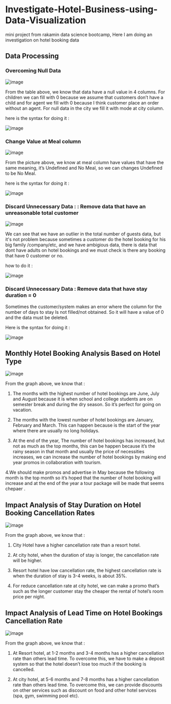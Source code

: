 # Investigate-Hotel-Business-using-Data-Visualization
mini project from rakamin data science bootcamp, Here I am doing an investigation on hotel booking data

## Data Processing

### Overcoming Null Data

![image](https://user-images.githubusercontent.com/94748637/212446510-d6cf3efa-daa9-4240-a74d-cfb0277b287e.png)

From the table above, we know that data have a null value in 4 columns. For children we can fill with 0 because we assume that customers don’t have a child and for agent we fill with 0 because I think customer place an order without an agent. For null data in the city we fill it with mode at city column.

here is the syntax for doing it :

![image](https://user-images.githubusercontent.com/94748637/212446532-9be90000-d71c-4306-a4c2-bba1b930562c.png)

### Change Value at Meal column

![image](https://user-images.githubusercontent.com/94748637/212446549-d6cdfc76-0dcf-4757-8746-83db71466def.png)

From the picture above, we know at meal column have values that have the same meaning, it’s Undefined and No Meal, so we can changes Undefined to be No Meal.

here is the syntax for doing it :

![image](https://user-images.githubusercontent.com/94748637/212446568-11dc61c1-b9ef-4a6f-9ca9-2a2220ff856c.png)

### Discard Unnecessary Data : : Remove data that have an unreasonable total customer

![image](https://user-images.githubusercontent.com/94748637/212446589-5b47ff8c-b5f6-4ee6-9742-56dc7e2ae846.png)

We can see that we have an outlier in the total number of guests data, but it's not problem because sometimes a customer do the hotel booking for his big family /company/etc, and we have ambigious data, there is data that dont have adults on hotel bookings and we must check is there any booking that have 0 customer or no.

how to do it :

![image](https://user-images.githubusercontent.com/94748637/212446604-86bf3dfe-cf61-406e-838d-87edf543ca11.png)

### Discard Unnecessary Data : Remove data that have stay duration = 0

Sometimes the customer/system makes an error where the column for the number of days to stay Is not filled/not obtained. So it will have a value of 0 and the data must be deleted.

Here is the syntax for doing it : 

![image](https://user-images.githubusercontent.com/94748637/212446632-6c2ea2e0-355d-42c8-a0bb-cee8c1b32570.png)

## Monthly Hotel Booking Analysis Based on Hotel Type

![image](https://user-images.githubusercontent.com/94748637/212446641-295db790-3ead-4887-8805-078a3274e510.png)

From the graph above, we know that :

1. The months with the highest number of hotel bookings are June, July and August because it is when school and college students are on semester break and during the dry season. So it’s perfect for going on vacation.

2. The months with the lowest number of hotel bookings are January, February and March. This can happen because is the start of the year where there are usually no long holidays.

3. At the end of the year, The number of hotel bookings has increased, but not as much as the top months, this can be happen because it’s the rainy season in that month and usually the price of necessities increases, we can increase the number of hotel bookings by making end year promos in collaboration with tourism.

4.We should make promos and advertise in May because the following month is the top month so it’s hoped that the number of hotel booking will increase and at the end of the year a tour package will be made that seems chepaer .

## Impact Analysis of Stay Duration on Hotel Booking Cancellation Rates

![image](https://user-images.githubusercontent.com/94748637/212446692-e268372d-c318-45df-959a-2f05e9b50553.png)

From the graph above, we know that :

1. City Hotel have a higher cancellation rate than a resort hotel.

2. At city hotel, when the duration of stay is longer, the cancellation rate will be higher.

3. Resort hotel have low cancellation rate, the highest cancellation rate is when the duration of stay is 3-4 weeks, is about 35%.

4. For reduce cancellation rate at city hotel, we can make a promo that’s such as the longer customer stay the cheaper the rental of hotel’s room price per night.

## Impact Analysis of Lead Time on Hotel Bookings Cancellation Rate

![image](https://user-images.githubusercontent.com/94748637/212446733-79c76725-3cda-4535-994e-e3eadde0fdc8.png)

From the graph above, we know that :

1. At Resort hotel, at 1-2 months and 3-4 months has a higher cancellation rate than others lead time. To overcome this, we have to make a deposit system so that the hotel doesn’t lose too much if the booking is cancelled.

2. At city hotel, at 5-6 months and 7-8 months has a higher cancellation rate than others lead time. To overcome this, we can provide discounts on other services such as discount on food and other hotel services (spa, gym, swimming pool etc).
